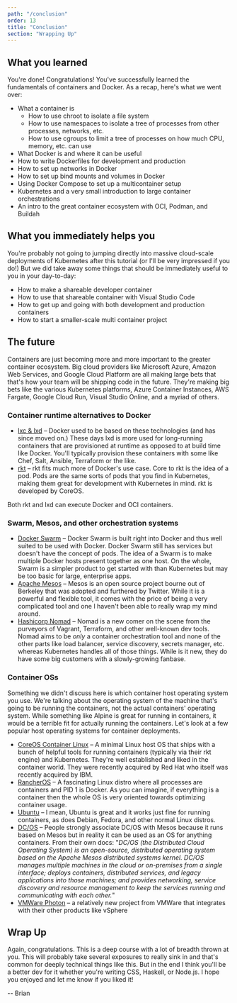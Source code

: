 ```yaml
---
path: "/conclusion"
order: 13
title: "Conclusion"
section: "Wrapping Up"
---
```


## What you learned

You're done! Congratulations! You've successfully learned the fundamentals of containers and Docker. As a recap, here's what we went over:

- What a container is
  - How to use chroot to isolate a file system
  - How to use namespaces to isolate a tree of processes from other processes, networks, etc.
  - How to use cgroups to limit a tree of processes on how much CPU, memory, etc. can use
- What Docker is and where it can be useful
- How to write Dockerfiles for development and production
- How to set up networks in Docker
- How to set up bind mounts and volumes in Docker
- Using Docker Compose to set up a multicontainer setup
- Kubernetes and a very small introduction to large container orchestrations
- An intro to the great container ecosystem with OCI, Podman, and Buildah

## What you immediately helps you

You're probably not going to jumping directly into massive cloud-scale deployments of Kubernetes after this tutorial (or I'll be very impressed if you do!) But we did take away some things that should be immediately useful to you in your day-to-day:

- How to make a shareable developer container
- How to use that shareable container with Visual Studio Code
- How to get up and going with both development and production containers
- How to start a smaller-scale multi container project

## The future

Containers are just becoming more and more important to the greater container ecosystem. Big cloud providers like Microsoft Azure, Amazon Web Services, and Google Cloud Platform are all making large bets that that's how your team will be shipping code in the future. They're making big bets like the various Kubernetes platforms, Azure Container Instances, AWS Fargate, Google Cloud Run, Visual Studio Online, and a myriad of others.

### Container runtime alternatives to Docker

- [lxc & lxd][lxc] – Docker used to be based on these technologies (and has since moved on.) These days lxd is more used for long-running containers that are provisioned at runtime as opposed to at build time like Docker. You'll typically provision these containers with some like Chef, Salt, Ansible, Terraform or the like.
- [rkt][rkt] – rkt fits much more of Docker's use case. Core to rkt is the idea of a pod. Pods are the same sorts of pods that you find in Kubernetes, making them great for development with Kubernetes in mind. rkt is developed by CoreOS.

Both rkt and lxd can execute Docker and OCI containers.

### Swarm, Mesos, and other orchestration systems

- [Docker Swarm][swarm] – Docker Swarm is built right into Docker and thus well suited to be used with Docker. Docker Swarm still has services but doesn't have the concept of pods. The idea of a Swarm is to make multiple Docker hosts present together as one host. On the whole, Swarm is a simpler product to get started with than Kubernetes but may be too basic for large, enterprise apps.
- [Apache Mesos][mesos] – Mesos is an open source project bourne out of Berkeley that was adopted and furthered by Twitter. While it is a powerful and flexible tool, it comes with the price of being a very complicated tool and one I haven't been able to really wrap my mind around.
- [Hashicorp Nomad][nomad] – Nomad is a new comer on the scene from the purveyors of Vagrant, Terraform, and other well-known dev tools. Nomad aims to be _only_ a container orchestration tool and none of the other parts like load balancer, service discovery, secrets manager, etc. whereas Kubernetes handles all of those things. While is it new, they do have some big customers with a slowly-growing fanbase.

### Container OSs

Something we didn't discuss here is which container host operating system you use. We're talking about the operating system of the machine that's going to be running the containers, not the actual containers' operating system. While something like Alpine is great for running in containers, it would be a terrible fit for actually running the containers. Let's look at a few popular host operating systems for container deployments.

- [CoreOS Container Linux][coreos] – A minimal Linux host OS that ships with a bunch of helpful tools for running containers (typically via their rkt engine) and Kubernetes. They're well established and liked in the container world. They were recently acquired by Red Hat who itself was recently acquired by IBM.
- [RancherOS][rancher] – A fascinating Linux distro where all processes are containers and PID 1 is Docker. As you can imagine, if everything is a container then the whole OS is very oriented towards optimizing container usage.
- [Ubuntu][ubuntu] – I mean, Ubuntu is great and it works just fine for running containers, as does Debian, Fedora, and other normal Linux distros.
- [DC/OS][dcos] – People strongly associate DC/OS with Mesos because it runs based on Mesos but in reality it can be used as an OS for anything containers. From their own docs: "_DC/OS (the Distributed Cloud Operating System) is an open-source, distributed operating system based on the Apache Mesos distributed systems kernel. DC/OS manages multiple machines in the cloud or on-premises from a single interface; deploys containers, distributed services, and legacy applications into those machines; and provides networking, service discovery and resource management to keep the services running and communicating with each other._"
- [VMWare Photon][photon] – a relatively new project from VMWare that integrates with their other products like vSphere

## Wrap Up

Again, congratulations. This is a deep course with a lot of breadth thrown at you. This will probably take several exposures to really sink in and that's common for deeply technical things like this. But in the end I think you'll be a better dev for it whether you're writing CSS, Haskell, or Node.js. I hope you enjoyed and let me know if you liked it!

-- Brian

[lxc]: https://linuxcontainers.org/lxc/introduction/
[rkt]: https://coreos.com/rkt/
[nomad]: https://www.nomadproject.io/
[swarm]: https://docs.docker.com/engine/swarm/
[mesos]: http://mesos.apache.org/
[coreos]: https://coreos.com/
[rancher]: https://rancher.com/rancher-os/
[ubuntu]: https://ubuntu.com/
[dcos]: https://dcos.io/
[photon]: https://vmware.github.io/photon/
